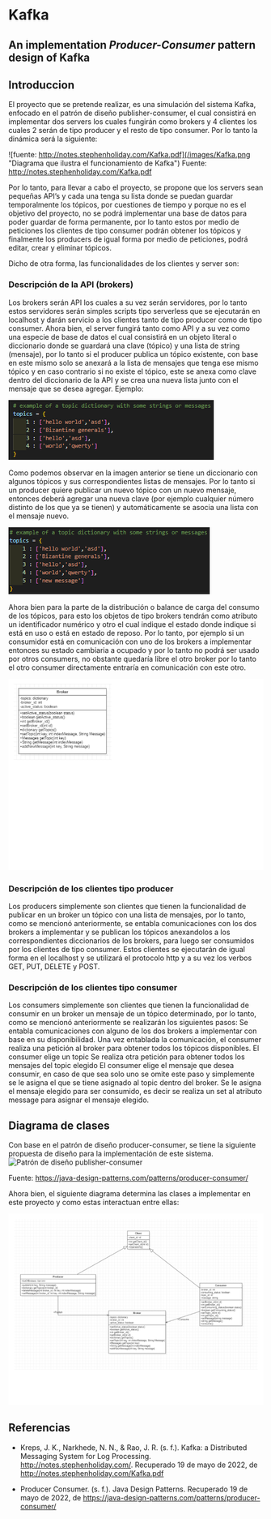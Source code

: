# **Kafka**
## An implementation _Producer-Consumer_ pattern design of Kafka

## **Introduccion**
El proyecto que se pretende realizar, es una simulación del sistema Kafka, enfocado en el patrón de diseño publisher-consumer, el cual consistirá en implementar dos servers los cuales fungirán como brokers y 4 clientes los cuales 2 serán de tipo producer y el resto de tipo consumer. Por lo tanto la dinámica será la siguiente:

![fuente: http://notes.stephenholiday.com/Kafka.pdf](/images/Kafka.png "Diagrama que ilustra el funcionamiento de Kafka")
Fuente: <http://notes.stephenholiday.com/Kafka.pdf>

Por lo tanto, para llevar a cabo el proyecto, se propone que los servers sean pequeñas API’s y cada una tenga su lista donde se puedan guardar temporalmente  los tópicos, por cuestiones de tiempo y porque no es el objetivo del proyecto, no se podrá implementar una base de datos para poder guardar de forma permanente, por lo tanto estos por medio de peticiones los clientes de tipo consumer podrán obtener los tópicos y finalmente los producers de igual forma por medio de peticiones, podrá editar, crear y eliminar tópicos.

Dicho de otra forma, las funcionalidades de los clientes y server son:

### **Descripción de la API (brokers)**
Los brokers serán API los cuales a su vez serán servidores, por lo tanto estos servidores serán simples scripts tipo serverless que se ejecutarán en localhost y darán servicio a los clientes tanto de tipo producer como de tipo consumer. Ahora bien, el server fungirá tanto como API y a su vez como una especie de base de datos el cual consistirá en un objeto literal o diccionario donde se guardará una clave (tópico) y una lista de string (mensaje), por lo tanto si el producer publica un tópico existente, con base en este mismo solo se anexará a la lista de mensajes que tenga ese mismo tópico y en caso contrario si no existe el tópico, este se anexa como clave dentro del diccionario de la API y se crea una nueva lista junto con el mensaje que se desea agregar. Ejemplo:

![ejemplo 1](/images/ej1.png "Ejemplo de diccionario con tópicos")

Como podemos observar en la imagen anterior se tiene un diccionario con algunos tópicos y sus correspondientes listas de mensajes. Por lo tanto si un producer quiere publicar un nuevo tópico con un nuevo mensaje, entonces deberá agregar una nueva clave (por ejemplo cualquier número distinto de los que ya se tienen) y automáticamente se asocia una lista con el mensaje nuevo.

![ejemplo 2](/images/ej2.png "Ejemplo de diccionario con tópicos nuevos")

Ahora bien para la parte de la distribución o balance de carga del consumo de los tópicos, para esto los objetos de tipo brokers tendrán como atributo un identificador numérico y otro el cual indique el estado donde indique si está en uso o está en estado de reposo. Por lo tanto, por ejemplo si un consumidor está en comunicación con uno de los brokers a implementar entonces su estado cambiaria a ocupado y por lo tanto no podrá ser usado por otros consumers, no obstante quedaría libre el otro broker por lo tanto el otro consumer directamente entraría en comunicación con este otro.

![ejemplo 2](/images/claseBroker.png "Clase broker")

### **Descripción de los clientes tipo producer**
Los producers simplemente son clientes que tienen la funcionalidad de publicar en un broker un tópico con una lista de mensajes, por lo tanto, como se mencionó anteriormente, se entabla comunicaciones con los dos brokers a implementar y se publican los tópicos anexandolos a  los correspondientes diccionarios de los brokers, para luego ser consumidos por los clientes de tipo consumer. Estos clientes se ejecutarán de igual forma en el localhost y se utilizará el protocolo http y a su vez los verbos GET, PUT, DELETE y POST.

### **Descripción de los clientes tipo consumer**
Los consumers simplemente son clientes que tienen la funcionalidad de consumir en un broker un mensaje de un tópico determinado, por lo tanto, como se mencionó anteriormente se realizarán los siguientes pasos:
Se entabla comunicaciones con alguno de los dos brokers a implementar con base en su disponibilidad.
Una vez entablada la comunicación, el consumer realiza una petición al broker para obtener todos los tópicos disponibles.
El consumer elige un topic
Se realiza otra petición para obtener todos los mensajes del topic elegido
El consumer elige el mensaje que desea consumir, en caso de que sea solo uno se omite este paso y simplemente se le asigna el que se tiene asignado al topic dentro del broker.
Se le asigna el mensaje elegido para ser consumido, es decir se realiza un set al atributo message para asignar el mensaje elegido.

## **Diagrama de clases**
Con base en el patrón de diseño producer-consumer, se tiene la siguiente propuesta de diseño para la implementación de este sistema.
![Patrón de diseño publisher-consumer](https://java-design-patterns.com/patterns/producer-consumer/etc/producer-consumer.png "Patrón de diseño original, llamado publisher-consumer")

Fuente: <https://java-design-patterns.com/patterns/producer-consumer/>

Ahora bien, el siguiente diagrama determina las clases a implementar en este proyecto y como estas interactuan entre ellas:

![Patrón de diseño publisher-consumer](/images/diagramaClases.png "Patrón de diseño original, llamado publisher-consumer")

## **Referencias**
- Kreps, J. K., Narkhede, N. N., & Rao, J. R. (s. f.). Kafka: a Distributed Messaging System for Log Processing. http://notes.stephenholiday.com/. Recuperado 19 de mayo de 2022, de <http://notes.stephenholiday.com/Kafka.pdf>

-  Producer Consumer. (s. f.). Java Design Patterns. Recuperado 19 de mayo de 2022, de <https://java-design-patterns.com/patterns/producer-consumer/>